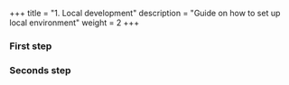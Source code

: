 +++
title = "1. Local development"
description = "Guide on how to set up local environment"
weight = 2
+++

### First step

### Seconds step